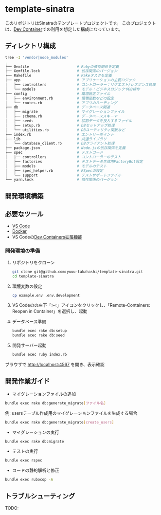 # template-sinatra

このリポジトリはSinatraのテンプレートプロジェクトです。
このプロジェクトは、[Dev Container](https://code.visualstudio.com/docs/devcontainers/containers)での利用を想定した構成になっています。

## ディレクトリ構成

```bash
tree -I 'vendor|node_modules'
.
├── Gemfile                      # Rubyの依存関係を定義
├── Gemfile.lock                 # 依存関係のバージョン
├── Rakefile                     # Rakeタスクを定義
├── app                          # アプリケーションの主要ロジック
│   ├── controllers              # コントローラー：リクエスト/レスポンス処理
│   └── models                   # モデル：ビジネスロジックやDB操作
├── config                       # 環境設定ファイル
│   ├── environment.rb           # 環境変数などの設定
│   └── routes.rb                # アプリのルーティング
├── db                           # データベース関連
│   ├── migrate                  # マイグレーションファイル
│   ├── schema.rb                # データベーススキーマ
│   ├── seeds                    # 初期データを投入するファイル
│   ├── setup.rb                 # DBセットアップ処理
│   └── utilities.rb             # DBユーティリティ関数など
├── index.rb                     # エントリーポイント
├── lib                          # 共通ライブラリ
│   └── database_client.rb       # DBクライアント処理
├── package.json                 # Node.jsの依存関係を定義
├── spec                         # テストコード
│   ├── controllers              # コントローラーのテスト
│   ├── factories                # テストデータ生成用FactoryBot設定
│   ├── models                   # モデルのテスト
│   ├── spec_helper.rb           # RSpecの設定
│   └── support                  # テストサポートファイル
└── yarn.lock                    # 依存関係のバージョン
```

## 開発環境構築

## 必要なツール

- [VS Code](https://code.visualstudio.com/)
- [Docker](https://www.docker.com/ja-jp/)
- VS Codeの[Dev Containers拡張機能](https://marketplace.visualstudio.com/items?itemName=ms-vscode-remote.remote-containers)

### 開発環境の準備

1. リポジトリをクローン

   ```bash
   git clone git@github.com:yuuu-takahashi/template-sinatra.git
   cd template-sinatra
   ```

2. 環境変数の設定

   ```bash
   cp example.env .env.development
   ```

3. VS Codeのの左下「><」アイコンをクリックし、「Remote-Containers: Reopen in Container」を選択し、起動

4. データベース準備

   ```bash
   bundle exec rake db:setup
   bundle exec rake db:seed
   ```

5. 開発サーバー起動

   ```bash
   bundle exec ruby index.rb
   ```

ブラウザで <http://localhost:4567> を開き、表示確認

## 開発作業ガイド

- マイグレーションファイルの追加

```bash
bundle exec rake db:generate_migrate[ファイル名]
```

例: usersテーブル作成用のマイグレーションファイルを生成する場合

```bash
bundle exec rake db:generate_migrate[create_users]
```

- マイグレーションの実行

```bash
bundle exec rake db:migrate
```

- テストの実行

```bash
bundle exec rspec
```

- コードの静的解析と修正

```bash
bundle exec rubocop -A
```

## トラブルシューティング

TODO:
